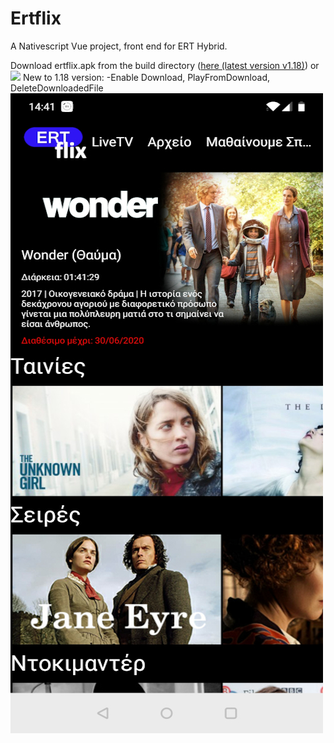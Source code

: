# Ertflix
A Nativescript Vue project, front end for ERT Hybrid.  

Download ertflix.apk from the build directory (<a href="https://github.com/mdigas/Ertflix/raw/1.1/build/ertflix.apk" >here (latest version v1.18)</a>) or <a href="https://play.google.com/store/apps/details?id=org.nativescript.ertflix"><img src="http://www.pngmart.com/files/10/Get-It-On-Google-Play-Transparent-Background.png" width="20%"/></a>
New to 1.18 version:
-Enable Download, PlayFromDownload, DeleteDownloadedFile
<img src="https://github.com/mdigas/Ertflix/blob/master/build/ertflix.jpg">
